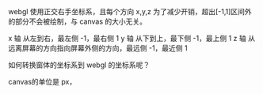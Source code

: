 webgl 使用正交右手坐标系，且每个方向 x,y,z 为了减少开销，超出[-1,1]区间外的部分不会被绘制，与 canvas 的大小无关。

x 轴 从左到右，最左侧 -1，最右侧 1
y 轴 从下到上，最下侧 -1，最上侧 1
z 轴 从远离屏幕的方向指向屏幕外侧的方向，最远侧 -1，最近侧 1


如何转换窗体的坐标系到 webgl 的坐标系呢？

canvas的单位是 px，